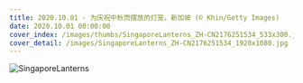 ```yaml
---
title: 2020.10.01 - 为庆祝中秋而摆放的灯笼，新加坡 (© Khin/Getty Images)
date: 2020.10.01 00:00:00
cover_index: /images/thumbs/SingaporeLanterns_ZH-CN2176251534_533x300.jpg
cover_detail: /images/SingaporeLanterns_ZH-CN2176251534_1920x1080.jpg
---
```


![SingaporeLanterns](/images/SingaporeLanterns_ZH-CN2176251534_1920x1080.jpg)
